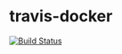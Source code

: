# travis-docker

[![Build Status](https://travis-ci.com/natalialopesmoreno/travis-docker.svg?branch=main)](https://travis-ci.com/natalialopesmoreno/travis-docker)
